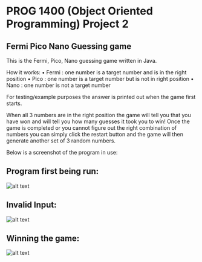# PROG 1400 (Object Oriented Programming) Project 2
## Fermi Pico Nano Guessing game

This is the Fermi, Pico, Nano guessing game written in Java.

How it works:
• Fermi : one number is a target number and is in the right position
• Pico : one number is a target number but is not in right position
• Nano : one number is not a target number

For testing/example purposes the answer is printed out when the game first starts.

When all 3 numbers are in the right position the game will tell you that you have won and will tell you how many guesses it took you to win!
Once the game is completed or you cannot figure out the right combination of numbers you can simply click the restart button and the game will
then generate another set of 3 random numbers.


Below is a screenshot of the program in use:

## Program first being run:
![alt text](https://github.com/Trailblazer780/Project2/blob/main/Images/Example%201.PNG)

## Invalid Input:
![alt text](https://github.com/Trailblazer780/Project2/blob/main/Images/Example%202.PNG)

## Winning the game:
![alt text](https://github.com/Trailblazer780/Project2/blob/main/Images/Example%203.PNG)
